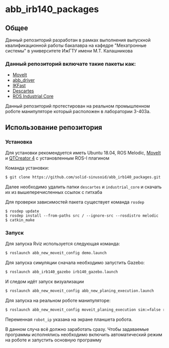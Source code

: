 # abb_irb140_packages
## Общее

Данный репозиторий разработан в рамках выполнения выпускной квалификационной работы бакалавра на кафедре "Мехатронные системы" в университете ИжГТУ имени М.Т. Калашникова

### Данный репозиторий включате такие пакеты как:

- [MoveIt][moveit_tutorial]
- [abb_driver][abb_d_repo]
- [IKFast][ikfast]
- [Descartes][descartes]
- [ROS Industrial Core][ros_i_core]

Данный репозиторий протестирован на реальном промышленном роботе манипуляторе который расположен в лаборатории 3-403а.

## Использование репозитория
### Установка
Для установки рекомендуется иметь Ubuntu 18.04, ROS Melodiс, [MoveIt][moveit_install] и [QTCreator 4][qt_ros] с установленным ROS-I плагином

Команда установки:
```sh
$ git clone https://github.com/solid-sinusoid/abb_irb140_packages.git
```
Далее необходимо удалить папки `descartes` и `industrial_core` и скачать их из вышеперечисленных ссылок с гитхаба

Для проверки зависимостей пакета существует команда `rosdep` 

```
$ rosdep update
$ rosdep install --from-paths src / --ignore-src --rosdistro melodic
$ catkin_make
```

### Запуск
Для запуска Rviz используется следующая команда:
```sh
$ roslaunch abb_new_moveit_config demo.launch
```
Для запуска симуляции сначала необходимо запустить Gazebo:
```sh
$ roslaunch abb_irb140_gazebo irb140_gazebo.launch
```
И следом идёт запуск визуализации
```sh
$ roslaunch abb_new_moveit_config abb_new_planing_execution.launch
```

Для запуска на реальном роботе манипуляторе: 
```sh
$ roslaunch abb_new_moveit_config moveit_planing_execution sim:=false robot_ip:=111.111.111.1
```
Переменная `robot_ip` указана на экране планшета робота.

В данном случа всё должно заработать сразу. Чтобы задаваемые программы исполнялись необходимо включить автоматический режим на роботе и запустить основную программу

[moveit_tutorial]: <http://docs.ros.org/en/melodic/api/moveit_tutorials/html/index.html>
[qt_ros]: <https://ros-qtc-plugin.readthedocs.io/en/latest/>
[moveit_install]: <https://moveit.ros.org/install/>
[abb_d_repo]: <https://github.com/ros-industrial/abb_driver>
[ikfast]: <http://docs.ros.org/en/melodic/api/moveit_tutorials/html/doc/ikfast/ikfast_tutorial.html>
[descartes]: <https://github.com/ros-industrial-consortium/descartes>
[ros_i_core]: <https://github.com/ros-industrial/industrial_core>

